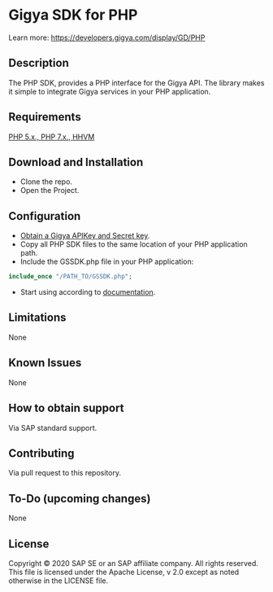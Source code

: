 # Gigya SDK for PHP 
Learn more: https://developers.gigya.com/display/GD/PHP

## Description
The PHP SDK, provides a PHP interface for the Gigya API. 
The library makes it simple to integrate Gigya services in your PHP application.

## Requirements
[PHP 5.x., PHP 7.x., HHVM](https://www.php.net/downloads) 

## Download and Installation
* Clone the repo.
* Open the Project.

## Configuration
* [Obtain a Gigya APIKey and Secret key](https://developers.gigya.com/display/GD/PHP#PHP-ObtainingGigya'sAPIKeyandSecretkey).
* Copy all PHP SDK files to the same location of your PHP application path.
* Include the GSSDK.php file in your PHP application:
```PHP
include_once "/PATH_TO/GSSDK.php";
```
* Start using according to [documentation](https://developers.gigya.com/display/GD/PHP).

## Limitations
None

## Known Issues
None

## How to obtain support
Via SAP standard support.

## Contributing
Via pull request to this repository.

## To-Do (upcoming changes)
None

## License
Copyright © 2020 SAP SE or an SAP affiliate company. All rights reserved. This file is licensed under the Apache License, v 2.0 except as noted otherwise in the LICENSE file.
